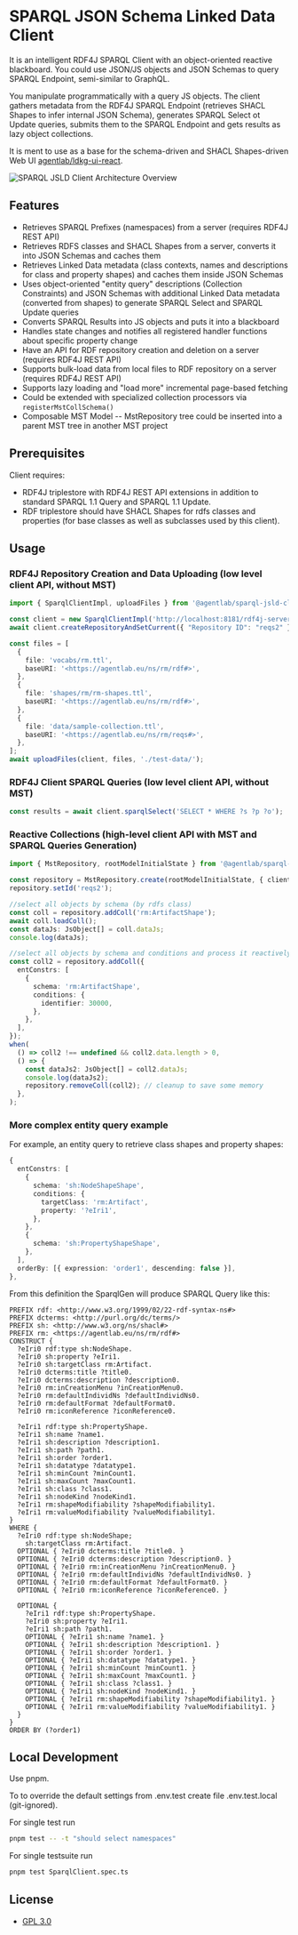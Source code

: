 # SPARQL JSON Schema Linked Data Client

It is an intelligent RDF4J SPARQL Client with an object-oriented reactive blackboard. You could use JSON/JS objects and JSON Schemas to query SPARQL Endpoint, semi-similar to GraphQL.

You manipulate programmatically with a query JS objects. The client gathers metadata from the RDF4J SPARQL Endpoint (retrieves SHACL Shapes to infer internal JSON Schema), generates SPARQL Select ot Update queries, submits them to the SPARQL Endpoint and gets results as lazy object collections.

It is ment to use as a base for the schema-driven and SHACL Shapes-driven Web UI [agentlab/ldkg-ui-react](https://github.com/agentlab/ldkg-ui-react).

![SPARQL JSLD Client Architecture Overview](/docs/ArchitectureOverview.png)

## Features

- Retrieves SPARQL Prefixes (namespaces) from a server (requires RDF4J REST API)
- Retrieves RDFS classes and SHACL Shapes from a server, converts it into JSON Schemas and caches them
- Retrieves Linked Data metadata (class contexts, names and descriptions for class and property shapes) and caches them inside JSON Schemas
- Uses object-oriented "entity query" descriptions (Collection Constraints) and JSON Schemas with additional Linked Data metadata (converted from shapes) to generate SPARQL Select and SPARQL Update queries
- Converts SPARQL Results into JS objects and puts it into a blackboard
- Handles state changes and notifies all registered handler functions about specific property change
- Have an API for RDF repository creation and deletion on a server (requires RDF4J REST API)
- Supports bulk-load data from local files to RDF repository on a server (requires RDF4J REST API)
- Supports lazy loading and "load more" incremental page-based fetching
- Could be extended with specialized collection processors via `registerMstCollSchema()`
- Composable MST Model -- MstRepository tree could be inserted into a parent MST tree in another MST project

## Prerequisites

Client requires:

- RDF4J triplestore with RDF4J REST API extensions in addition to standard SPARQL 1.1 Query and SPARQL 1.1 Update.
- RDF triplestore should have SHACL Shapes for rdfs classes and properties (for base classes as well as subclasses used by this client).

## Usage

### RDF4J Repository Creation and Data Uploading (low level client API, without MST)

```typescript
import { SparqlClientImpl, uploadFiles } from '@agentlab/sparql-jsld-client';

const client = new SparqlClientImpl('http://localhost:8181/rdf4j-server');
await client.createRepositoryAndSetCurrent({ "Repository ID": "reqs2" }, 'native-rdfs-dt);

const files = [
  {
    file: 'vocabs/rm.ttl',
    baseURI: '<https://agentlab.eu/ns/rm/rdf#>',
  },
  {
    file: 'shapes/rm/rm-shapes.ttl',
    baseURI: '<https://agentlab.eu/ns/rm/rdf#>',
  },
  {
    file: 'data/sample-collection.ttl',
    baseURI: '<https://agentlab.eu/ns/rm/reqs#>',
  },
];
await uploadFiles(client, files, './test-data/');
```

### RDF4J Client SPARQL Queries (low level client API, without MST)

```typescript
const results = await client.sparqlSelect('SELECT * WHERE ?s ?p ?o');
```

### Reactive Collections (high-level client API with MST and SPARQL Queries Generation)

```typescript
import { MstRepository, rootModelInitialState } from '@agentlab/sparql-jsld-client';

const repository = MstRepository.create(rootModelInitialState, { client }); // client -- the same SparqlClientImpl instance
repository.setId('reqs2');

//select all objects by schema (by rdfs class)
const coll = repository.addColl('rm:ArtifactShape');
await coll.loadColl();
const dataJs: JsObject[] = coll.dataJs;
console.log(dataJs);

//select all objects by schema and conditions and process it reactively
const coll2 = repository.addColl({
  entConstrs: [
    {
      schema: 'rm:ArtifactShape',
      conditions: {
        identifier: 30000,
      },
    },
  ],
});
when(
  () => coll2 !== undefined && coll2.data.length > 0,
  () => {
    const dataJs2: JsObject[] = coll2.dataJs;
    console.log(dataJs2);
    repository.removeColl(coll2); // cleanup to save some memory
  },
);
```

### More complex entity query example

For example, an entity query to retrieve class shapes and property shapes:

```typescript
{
  entConstrs: [
    {
      schema: 'sh:NodeShapeShape',
      conditions: {
        targetClass: 'rm:Artifact',
        property: '?eIri1',
      },
    },
    {
      schema: 'sh:PropertyShapeShape',
    },
  ],
  orderBy: [{ expression: 'order1', descending: false }],
},
```

From this definition the SparqlGen will produce SPARQL Query like this:

```SPARQL
PREFIX rdf: <http://www.w3.org/1999/02/22-rdf-syntax-ns#>
PREFIX dcterms: <http://purl.org/dc/terms/>
PREFIX sh: <http://www.w3.org/ns/shacl#>
PREFIX rm: <https://agentlab.eu/ns/rm/rdf#>
CONSTRUCT {
  ?eIri0 rdf:type sh:NodeShape.
  ?eIri0 sh:property ?eIri1.
  ?eIri0 sh:targetClass rm:Artifact.
  ?eIri0 dcterms:title ?title0.
  ?eIri0 dcterms:description ?description0.
  ?eIri0 rm:inCreationMenu ?inCreationMenu0.
  ?eIri0 rm:defaultIndividNs ?defaultIndividNs0.
  ?eIri0 rm:defaultFormat ?defaultFormat0.
  ?eIri0 rm:iconReference ?iconReference0.

  ?eIri1 rdf:type sh:PropertyShape.
  ?eIri1 sh:name ?name1.
  ?eIri1 sh:description ?description1.
  ?eIri1 sh:path ?path1.
  ?eIri1 sh:order ?order1.
  ?eIri1 sh:datatype ?datatype1.
  ?eIri1 sh:minCount ?minCount1.
  ?eIri1 sh:maxCount ?maxCount1.
  ?eIri1 sh:class ?class1.
  ?eIri1 sh:nodeKind ?nodeKind1.
  ?eIri1 rm:shapeModifiability ?shapeModifiability1.
  ?eIri1 rm:valueModifiability ?valueModifiability1.
}
WHERE {
  ?eIri0 rdf:type sh:NodeShape;
    sh:targetClass rm:Artifact.
  OPTIONAL { ?eIri0 dcterms:title ?title0. }
  OPTIONAL { ?eIri0 dcterms:description ?description0. }
  OPTIONAL { ?eIri0 rm:inCreationMenu ?inCreationMenu0. }
  OPTIONAL { ?eIri0 rm:defaultIndividNs ?defaultIndividNs0. }
  OPTIONAL { ?eIri0 rm:defaultFormat ?defaultFormat0. }
  OPTIONAL { ?eIri0 rm:iconReference ?iconReference0. }

  OPTIONAL {
    ?eIri1 rdf:type sh:PropertyShape.
    ?eIri0 sh:property ?eIri1.
    ?eIri1 sh:path ?path1.
    OPTIONAL { ?eIri1 sh:name ?name1. }
    OPTIONAL { ?eIri1 sh:description ?description1. }
    OPTIONAL { ?eIri1 sh:order ?order1. }
    OPTIONAL { ?eIri1 sh:datatype ?datatype1. }
    OPTIONAL { ?eIri1 sh:minCount ?minCount1. }
    OPTIONAL { ?eIri1 sh:maxCount ?maxCount1. }
    OPTIONAL { ?eIri1 sh:class ?class1. }
    OPTIONAL { ?eIri1 sh:nodeKind ?nodeKind1. }
    OPTIONAL { ?eIri1 rm:shapeModifiability ?shapeModifiability1. }
    OPTIONAL { ?eIri1 rm:valueModifiability ?valueModifiability1. }
  }
}
ORDER BY (?order1)
```

## Local Development

Use pnpm.

To to override the default settings from .env.test create file .env.test.local (git-ignored).

For single test run

```bash
pnpm test -- -t "should select namespaces"
```

For single testsuite run

```bash
pnpm test SparqlClient.spec.ts
```

## License

- [GPL 3.0](LICENSE)
